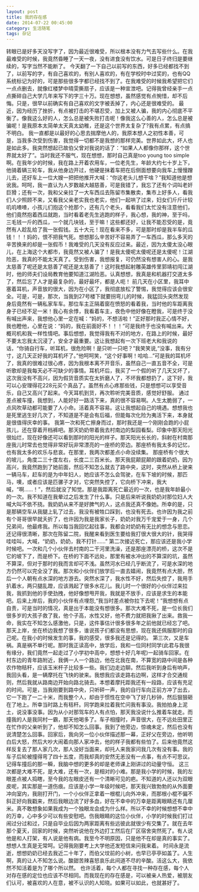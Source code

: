 ```yaml
---
layout: post
title: 我的存在感
date: 2014-07-22 00:45:00
category: 生活随笔
tags: 杂记
---
```


转眼已是好多天没写字了，因为最近很难受，所以根本没有力气去写些什么。在我最难受的时候，我竟然昏睡了一天一夜，没有进食没有饮水。可是日子终归是要继续的，写字当然不能断了。
今天翻了一下自己以前写的东西，好多已经都找不到了，以前写的字，有自己喜欢的，有别人喜欢的，有在学校时中过奖的，也有QQ系统标记为好的，可是那些很多字都已经找不到了。在我难受的时候我希望把它们一点点删去，就像红楼梦中晴雯撕扇子，应该是一种宣泄吧。记得我曾经亲手一点点撕碎自己大学几年来写下的字三十万。现在想想，虽然感觉有点惋惜，却不后悔。只是，很早以前确实有自己喜欢的文字被丢掉了，内心还是很难受的。
最近，因为经历了挫折，有点被打击的不堪忍受，加上又被人骗，我的内心彻底不平衡了。像我这么好的人，怎么总是被失败打击呢！像我这么心善的人，怎么总是被骗呢！是我原本太简单太天真太幼稚，还是这个世界太复杂了?我有点累，有点搞不明白。
我一直都是以最好的心思去揣摩他人的，我原本想人之初性本善，可是，当我多次受到伤害，我觉得一切都不是我想的那样完美。世界如此大，坏人也是如此多。我突然想起已故伯父曾对我说的话了：“如果人人都像你那样，这个世界就太好了”。当时我还不服气，现在想想，那时自己真是too young too simple啊。在我年少的时候，我在路上开着农用车，一位老先生，年龄大约七十岁上下，他骑着辆三轮车，我从他身边开过，他硬是抹着车把在后侧面想要向我车上慢慢蹭儿去，还好车上一位大嫂一把把他推开大喊：“你这老头儿想干啥？”我知道他是想讹我。呵呵，我一直认为人岁数越大越慈善，可是我错了，我忘了还有个词叫老奸巨猾；还有一次，我和父亲拉了一大车西瓜去陈留市集散卖，集市上好多人，看我们人少照顾不来，又看我父亲老实我也老实，他们一起哄了过来，妇女们斤斤计较叽叽喳喳，小孩儿们抱这个抢那个，还有几个老头，看看我们太忙没有注意他们，他们竟然抱着西瓜就跑，当时看着老先生逃跑的样子，我心想，我的神，至于吗，三毛钱一斤的西瓜，一个就几块钱，至于嘛！这些都还好，让我不能忍受的是，竟然有人趁乱给了我一张假钱。五十大元！现在看来不多，可是那时却是我半车的瓜钱！！！妈的，恨不把我气死。想想那么辛苦好不容易弄了一车西瓜，那么多天的辛苦换来的却是一张假币！我难受的几天没有反应过来。最近，因为太傻太没心眼儿，在上海这个大都市，我竟然又被人骗了！是我太傻呢太傻呢还是太傻呢！江湖险恶，我真的不能太天真了。受到伤害，我想报复，可仍然没有想害人的心。是我太慈善了呢还是太慈善了呢还是太慈善了！这时我想起射雕英雄传里郭靖初闯江湖时，他的师夫们设局教育他要知道江湖险恶。认真想想，我真是和机器打交道太多了，然后忘了人才是最复杂的，最好最坏，都是人呃！
前几天在小区里，我耳中塞着耳机，声音放的很大，因为在小区了，我彻底放松了警惕，我觉得应该会很安全。可是，可是，那次，当我到27号楼下就要拐弯儿的时候，我猛回头突然发现身后竟然有一辆私家车车。那位车主正隔着窗在愤怒的看着我，当时他的车距离我身子已经不足一米！我心有余悸，我看着车主，夜色中他好像在瞪我，可是终于没有喊出声来，我想他心里一定在喊：“妈的，不想活啦！”正好那时我正心情不好，我也瞪他，心里在说：“妈的，我在前面好不！！！”可是我终于也没有喊出来。大概司机和我一样性情吧。事后想想，我觉得我有不对的地方，在路上的时候，最好不要太忘我太沉浸了，安全才最重要。这让我想起有一次下班老大和我说的话，“你骑自行车，听耳机，很危险啊！是只听一只吧？”我笑笑说,“没事，我有分寸，这几天正好我的耳机坏了。”他呵呵笑，“这个好事啊！哈哈...”可是我的耳机坏了，我真的很难过很心疼，因为我根本离不开音乐，虽然自己一直五音不全，可是听歌却是我每天必不可缺少的事情。耳机坏后，我买了一个假的听了几天又坏了，这次我没有不高兴，因为假货音质实在太折磨人了，不坏我都想扔了，这下好，我可以心安理得花228元买个真品了。虽然有点心疼那些钱，只是想想可以享受音乐，自己又高兴了起来。今天耳机到货，再次聆听完美音质，感觉好舒服。
通过差点被车撞，我想到，人能好好一路活下来，真的很不容易啊。人生太脆弱了，一点风吹草动都可能要了人小命。活着真不容易。这让我想起自己的境遇。想想我也是死里逃生好几次了，不知道是不是会有后福，但能每次化险为夷活下来，本身就是很值得庆幸的事。
我第一次和死亡擦身而过，那时我还是一个刚刚会跑的小屁孩儿，还在穿着开档裤吧。那天奶奶带着我去村南边的梨园看梨。印象中那天阳光很灿烂，现在好像还可以看到那时的阳光的样子。那天阳光长长的，斜射在村南那座我儿时常去也觉得非常好玩非常漂亮的一座桥的旁边。那座桥有我太多的记忆，也有我太多的欢乐与悲哀。在那里，我两次都差点小命没续集。
那座桥有个很大的坡儿，角度二三十度左右，长度二三百米长。那天我屁颠屁颠的跟着奶奶，因为高兴，我竟然跑到了她前面，然后不知怎么就去了路中央，这时，突然从桥上驶来一辆马车，赶车的是为中年妇人，她应该不怎么会驾驶，在车下坡的时候，那匹马，噢，或者应该是匹骡子才对，它突然失控了，它向桥下冲来，我大喊，“啊......！”，然后就没了知觉。那是我距离死亡最近的一次，也是我年龄最小的一次。我不知道在我晕过之后发生了什么事。只是后来听说我奶奶对那位妇人大喊大叫不依不挠。我奶奶从来不是好脾气的人，这点我还真不像她。所幸的是，只是那辆空车从我腿上轧了过去，我没有被牲口踩到，也没有死去。也许因为我之前有个哥哥很早就夭折了，也许因为我是我家长子，奶奶对我万千宠爱于一身，几个兄弟间，他最疼我。所以每当我回忆起往事，我都会对奶奶有无比的想念与思恋。还记得很清晰，那次在陈留二院，我醒来看到医生要给我打很大很大的针，我哭得哇哇叫，大喊，“奶奶，奶奶，我不打针......”
第二次接近死亡，那应该还是我小学时候吧。一次和几个小伙伴去村南的二干河里洗澡，还是那座漂亮的桥，这次不是它的坡下了，而是桥下。在桥的下面不远处，那里有被水冲出的不算深的坑，虽然不算深，但对于那时的我而言却可不浅。虽然河水已经几乎断流了，可是水深的地方仍然可以完全没了我。那次和小伙伴们放学后一直去嬉闹，我竟然有点大胆，然后一个人朝有点水深的地方游去。突然水深了，我水性不好，然后失控了，我用手扒着水，两只腿乱蹬，应该溅起了很多水花儿。我儿时一个很好的小伙伴过来拉我，我抓到他的手使劲拽，他好像想甩开我，我就是不放手，应该是求生的本能吧。后来上岸后，我的小伙伴有点埋怨,“我当时差点被你拉下去呢！”我想想有点自责，可是当时的情况，真是出于本能没有想很多。那次大难不死，是一位长我们很多岁的大孩子救了我，他个子高，水性又好，他不费力就把我揪了出来。救我一命，我实在不知怎么感激他，只是，这件事估计很多很多年之前他就已经忘了吧。那天上岸，坐在桥边我想了很多，谁说孩子们都没有思想，现在我还佩服那时的自己呢。在我小的时候发生的事，我的感受，很多我还是记得的。
第三次，又是车祸。真是祸不单行呢。那时我正读高中，放学后，我和一位同村同学(此君与我很有缘分，我们竟然一起走过了小学初中高中，想想十好几年呢)一起骑车回家。在村东边的青年路附近，我俩一人一个路边，他在北我在南，不算宽的路中间是各种农作物秸秆，应该玉米杆子比较多一些。我们边走边聊。然后我听到身后有响声，我回头看，是一辆摩托在飞快的驶来。我想我应该走路右边啊，这样才合交通规则，然后我就从路南边开始向路北骑去。本想着摩托距我还有一段路，应该有充足的时间。可是，当我刚要到路中央，只听砰一声，我的自行车向正前方冲了出去，它一下跑了一二十米，而我整个人，却由于惯性在空中飞了好几秒钟，然后狠狠砸在了地上。所幸当时路上有秸秆。同学跑来拉着我忙问我有事没。我拍拍身上泥土，说没事没事。因为从小对那驾车的人有点怕，那天我没说什么推着车就走。而撞我的人是我同村一霸，那天他喝多了。车子相撞时，声音很大，在不远处田里正在忙作的父亲听到了，他却不知怎么回事。我到了他旁边，惊魂未定，然后也没有说清楚怎么回事。回家后，我向另一位小伙伴描述那一幕，正好父在旁边，他听明白后大怒，然后大吵大闹着向那人家冲去，他的样子我都有些怕了。后来他竟然这样反复去了那人家几次，那人没好当面来，却托人来我家问我几次有没有事。我的车子后轮被撞得弯了四十五度，而我却真的安然无恙没有一点事，有点不可思议。记得车撞后的那一瞬，我脑中想的更多的却是老师课上刚讲过的动量守恒。
这三次都是大难不死，是大难，还有一次，是相对的小难。那是我小学的时候，我的左眼差点被人捣瞎，至今我的左眼皮还有一个清晰可见的疤。不知道的人还以为双眼皮呢，其实那是一道伤痕。应该是小学一年级时候吧，那天我兴致勃勃的从外面要冲向室内，我刚打开门，一个小伙伴正拿着一根棍儿向外冲来，而那根小棍不偏不斜正好向我戳来，然后我眼边流了好多血，好在不幸中的万幸是距离眼睛还有几厘米。真不敢想象如果我成为一个独眼龙会成为什么样。所以不幸的时候想想不幸中的万幸，心中多少可以有些安慰吧。伤我眼睛的这位小伙伴，小学的时候我们打过闹过分过和过，只是自毕业后因为两家距离有些远彼此就很少有交集了。就在去年那个夏天，回家的时候，突然听说他在外边打工然后在厂区宿舍突然死了。有人说他是和人打架，有人说是他有病。我至今不明原因，只是他不在却是真的事实了。想想人生真是无常呵。记得我刚要考上大学他还发短信来问我来着。
时间永是流逝，想想奶奶已经去我近二十年了，而伯父坟前的小树，也早已亭亭如盖了。人生啊，真的让人不知怎么说。酸甜苦辣喜怒哀乐此间道不尽的辛酸。活这么大，我依然不知活着是为了哪个所以然。
也许活着，每个人都在寻找一种存在感，每个人对存在感的定位也应该不尽相同。而我现在的存在感是，可以被亲人热爱，被朋友们认可，被喜欢的人在意，被不认识的人知晓。如果可以如此，也就甚好了。

